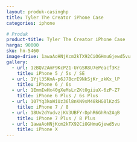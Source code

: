 ```yaml
---
layout: produk-casinghp
title: Tyler The Creator iPhone Case
categories: iphone

# Produk
product-title: Tyler The Creator iPhone Case
harga: 90000
sku: hn-5460
image-drive: 1awaAoHNjKcm2kTX92CiOGHmuGjewd5vu
gallery:
  - url: 1zBQV2AmF9KcPZ1-UrGSR8U7ePeacf3Kz
    title: iPhone 5 / 5s / SE
  - url: 1Yjl35KmA-p6J7BcrE9NkSjKr_zkKx_lP
    title: iPhone 6 / 6s
  - url: 1EmmIwHx40gXeMsLrZKtOgiiuX-6zP-Z7
    title: iPhone 6 Plus / 6s Plus
  - url: 107Yq3koWiUz36l8nKN9sM48kHG0lKzd5
    title: iPhone 7 / 8
  - url: 18Uv2dYudvzjKV3UBFY-DphR6GhRn2AgB
    title: iPhone 7 Plus / 8 Plus
  - url: 1awaAoHNjKcm2kTX92CiOGHmuGjewd5vu
    title: iPhone X
---
```

